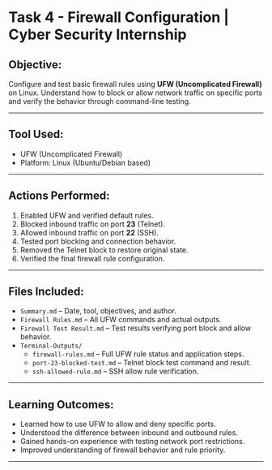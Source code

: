 # Task 4 - Firewall Configuration | Cyber Security Internship

## Objective:

Configure and test basic firewall rules using **UFW (Uncomplicated Firewall)** on Linux. Understand how to block or allow network traffic on specific ports and verify the behavior through command-line testing.

---

## Tool Used:

- UFW (Uncomplicated Firewall)
- Platform: Linux (Ubuntu/Debian based)

---

## Actions Performed:

1. Enabled UFW and verified default rules.
2. Blocked inbound traffic on port **23** (Telnet).
3. Allowed inbound traffic on port **22** (SSH).
4. Tested port blocking and connection behavior.
5. Removed the Telnet block to restore original state.
6. Verified the final firewall rule configuration.

---

## Files Included:

- `Summary.md` – Date, tool, objectives, and author.
- `Firewall Rules.md` – All UFW commands and actual outputs.
- `Firewall Test Result.md` – Test results verifying port block and allow behavior.
- `Terminal-Outputs/`
  - `firewall-rules.md` – Full UFW rule status and application steps.
  - `port-23-blocked-test.md` – Telnet block test command and result.
  - `ssh-allowed-rule.md` – SSH allow rule verification.

---

## Learning Outcomes:

- Learned how to use UFW to allow and deny specific ports.
- Understood the difference between inbound and outbound rules.
- Gained hands-on experience with testing network port restrictions.
- Improved understanding of firewall behavior and rule priority.

---

